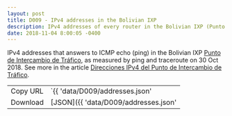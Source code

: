```yaml
---
layout: post
title: D009 - IPv4 addresses in the Bolivian IXP
description: IPv4 addresses of every router in the Bolivian IXP (Punto de Intercambio de Tráfico)
date: 2018-11-04 8:00:05 -0400
---
```


IPv4 addresses that answers to ICMP echo (ping) in the Bolivian IXP [Punto de Intercambio de Tráfico](http://pit.bo), as measured by ping and traceroute on 30 Oct 2018. See more in the article [Direcciones IPv4 del Punto de Intercambio de Tráfico](https://atlas.tecnologia.bo/pit/ixp/bolivia/ipv4/peering/2018/10/30/PIT.html).

|          |                                                   |
| -------- | ------------------------------------------------- |
| Copy URL | `{{ 'data/D009/addresses.json' | absolute_url }}` |
| Download | [JSON]({{ 'data/D009/addresses.json'              | relative_url }}) |
